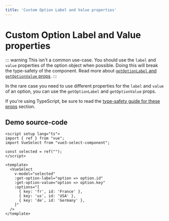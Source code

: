 ```yaml
---
title: 'Custom Option Label and Value properties'
---
```


# Custom Option Label and Value properties

::: warning
This isn't a common use-case. You should use the `label` and `value` properties of the option object when possible.
Doing this will break the type-safety of the component.
Read more about [`getOptionLabel` and `getOptionValue` props](../props.md).
:::

In the rare case you need to use different properties for the `label` and `value` of an option, you can use the `getOptionLabel` and `getOptionValue` props.

If you're using TypeScript, be sure to read the [type-safety guide for these props](../typescript.md#using-custom-label-value-with-options) section.

<script setup>
import { ref } from "vue";

import VueSelect from "../../src";

const selected = ref("");
</script>

<VueSelect
  v-model="selected"
  :get-option-label="option => option.id"
  :get-option-value="option => option.key"
  :options="[
    { id: 'France', key: 'fr' },
    { id: 'USA', key: 'us' },
    { id: 'Germany', key: 'de' },
  ]"
/>

## Demo source-code

```vue
<script setup lang="ts">
import { ref } from "vue";
import VueSelect from "vue3-select-component";

const selected = ref("");
</script>

<template>
  <VueSelect
    v-model="selected"
    :get-option-label="option => option.id"
    :get-option-value="option => option.key"
    :options="[
      { key: 'fr', id: 'France' },
      { key: 'us', id: 'USA' },
      { key: 'de', id: 'Germany' },
    ]"
  />
</template>
```
